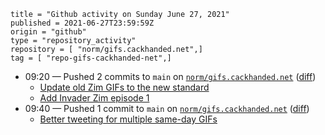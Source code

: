 ```
title = "Github activity on Sunday June 27, 2021"
published = 2021-06-27T23:59:59Z
origin = "github"
type = "repository_activity"
repository = [ "norm/gifs.cackhanded.net",]
tag = [ "repo-gifs-cackhanded-net",]
```

* 09:20 — Pushed 2 commits to `main` on [`norm/gifs.cackhanded.net`](https://github.com/norm/gifs.cackhanded.net) ([diff](https://github.com/norm/gifs.cackhanded.net/compare/674603550635148c105dfef4089ff3535a57d5c6..75dd2225aab543ddea091410ce3cf9cf05a1b200))
  * [Update old Zim GIFs to the new standard](https://github.com/norm/gifs.cackhanded.net/commit/482d1d91f34e26e7cc40e325413101b8ab306926)
  * [Add Invader Zim episode 1](https://github.com/norm/gifs.cackhanded.net/commit/75dd2225aab543ddea091410ce3cf9cf05a1b200)
* 09:40 — Pushed 1 commit to `main` on [`norm/gifs.cackhanded.net`](https://github.com/norm/gifs.cackhanded.net) ([diff](https://github.com/norm/gifs.cackhanded.net/compare/75dd2225aab543ddea091410ce3cf9cf05a1b200..0fd3b886066cd1e9a638dcd4b77d5942f39688aa))
  * [Better tweeting for multiple same-day GIFs](https://github.com/norm/gifs.cackhanded.net/commit/0fd3b886066cd1e9a638dcd4b77d5942f39688aa)
